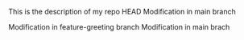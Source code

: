 This is the description of my repo
 HEAD
Modification in main branch

Modification in feature-greeting branch
Modification in main brach
